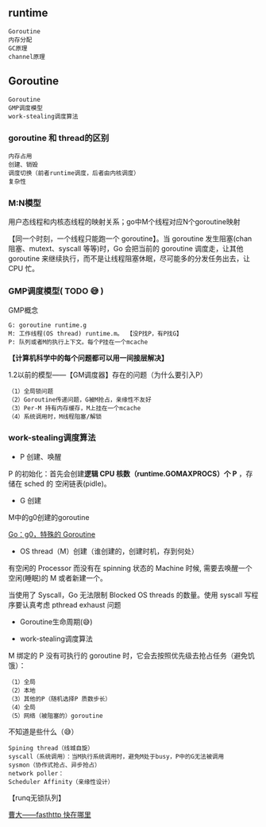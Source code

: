 ## runtime

    Goroutine
    内存分配
    GC原理
    channel原理


## Goroutine

    Goroutine
    GMP调度模型
    work-stealing调度算法


### goroutine 和 thread的区别

    内存占用
    创建、销毁
    调度切换（前者runtime调度，后者由内核调度）
    复杂性


### M:N模型

用户态线程和内核态线程的映射关系；go中M个线程对应N个goroutine映射

【同一个时刻，一个线程只能跑一个 goroutine】。当 goroutine 发生阻塞(chan阻塞、mutext、syscall 等等)时，Go 会把当前的 goroutine 调度走，让其他 goroutine 来继续执行，而不是让线程阻塞休眠，尽可能多的分发任务出去，让 CPU 忙。

### GMP调度模型( TODO 😅 )

GMP概念

    G: goroutine runtime.g
    M: 工作线程(OS thread) runtime.m。 【没P找P，有P找G】
    P: 队列或者M的执行上下文。每个P挂在一个mcache

**【计算机科学中的每个问题都可以用一间接层解决】**

1.2以前的模型——【GM调度器】存在的问题（为什么要引入P）

    （1）全局锁问题
    （2）Goroutine传递问题，G被M抢占，亲缘性不友好
    （3）Per-M 持有内存缓存，M上挂在一个mcache
    （4）系统调用时，M线程阻塞/解锁

### work-stealing调度算法

- P 创建、唤醒

P 的初始化：首先会创建**逻辑 CPU 核数（runtime.GOMAXPROCS）个 P** ，存储在 sched 的 空闲链表(pidle)。

- G 创建

M中的g0创建的goroutine

[Go：g0，特殊的 Goroutine](https://zhuanlan.zhihu.com/p/213745994)

- OS thread（M）创建（谁创建的，创建时机，存到何处）

有空闲的 Processor 而没有在 spinning 状态的 Machine 时候, 需要去唤醒一个空闲(睡眠)的 M 或者新建一个。

当使用了 Syscall，Go 无法限制 Blocked OS threads 的数量。使用 syscall 写程序要认真考虑 pthread exhaust 问题

- Goroutine生命周期(😅)

- work-stealing调度算法

M 绑定的 P 没有可执行的 goroutine 时，它会去按照优先级去抢占任务（避免饥饿）：

    （1）全局
    （2）本地
    （3）其他的P（随机选择P 质数步长）
    （4）全局
    （5）网络（被阻塞的）goroutine

不知道是些什么（😅）

    Spining thread（线城自旋）
    syscall（系统调用）：当M执行系统调用时，避免M处于busy，P中的G无法被调用
    sysmon（协作式抢占、异步抢占）
    network poller：
    Scheduler Affinity（亲缘性设计）


【runq无锁队列】

[曹大——fasthttp 快在哪里](https://xargin.com/why-fasthttp-is-fast-and-the-cost-of-it/)




